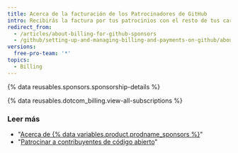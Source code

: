 ```yaml
---
title: Acerca de la facturación de los Patrocinadores de GitHub
intro: Recibirás la factura por tus patrocinios con el resto de tus características y productos pagos.
redirect_from:
  - /articles/about-billing-for-github-sponsors
  - /github/setting-up-and-managing-billing-and-payments-on-github/about-billing-for-github-sponsors
versions:
  free-pro-team: '*'
topics:
  - Billing
---
```

{% data reusables.sponsors.sponsorship-details %}

{% data reusables.dotcom_billing.view-all-subscriptions %}

### Leer más

- "[Acerca de {% data variables.product.prodname_sponsors %}](/articles/about-github-sponsors)"
- "[Patrocinar a contribuyentes de código abierto](/github/supporting-the-open-source-community-with-github-sponsors/sponsoring-open-source-contributors)"
